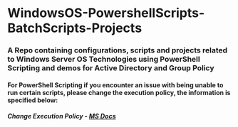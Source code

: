 # WindowsOS-PowershellScripts-BatchScripts-Projects
### A Repo containing configurations, scripts and projects related to Windows Server OS Technologies using PowerShell Scripting and demos for Active Directory and Group Policy

#### For PowerShell Scripting if you encounter an issue with being unable to run certain scripts, please change the execution policy, the information is specified below:
##### Change Execution Policy - [MS Docs](https://learn.microsoft.com/en-us/powershell/module/microsoft.powershell.core/about/about_execution_policies?view=powershell-7.5)
